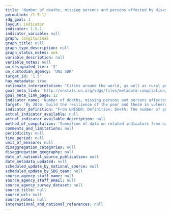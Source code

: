 ```yaml
---
title: 'Number of deaths, missing persons and persons affected by disaster per 100,000 people'
permalink: /1-5-1/
sdg_goal: 1
layout: indicator
indicator: 1.5.1
indicator_variable: null
graph: longitudinal
graph_title: null
graph_type_description: null
graph_status_notes: unk
variable_description: null
variable_notes: null
un_designated_tier: '2'
un_custodian_agency: 'UNI SDR'
target_id: '1.5'
has_metadata: true
rationale_interpretation: "Cities around the world, as well as rural populations, witness growing disaster risks. Impacts of climate change on sustainable development are observed through both slow-onset events (e.g. sea level rise, increasing temperatures, ocean acidification, glacial retreat and related impacts, salinization, land and forest degradation, loss of biodiversity and desertification) and extreme weather events. Human loss can be measured by the number of deaths, missing, injured or ill, evacuated, relocated, people whose houses were damaged/destroyed and people who received food relief aid as a direct result of the hazardous events.\n Cities are some of the most vulnerable areas to natural disasters. Unplanned urban development (e.g. informal settlements, overcrowding, inadequate infrastructures) exacerbates urban vulnerability to climate change impacts and hydro-meteorological and geological hazards. Over half of all coastal areas are urbanized and 21 of the world's 33 mega cities lie in coastal flood zones. SIDS and coastal regions are particularly affected by sea level rise, coastal flooding and erosion, and extreme events (e.g. tsunamis and storm surges) due to undermining natural protective barriers, low levels of development combined with rapid population growth in low lying coastal areas and inadequate capacity to adapt. Poor urban populations must often resort to unsustainable coping strategies and mechanisms. \nLarge numbers of people remain perilously close to falling into poverty, experiencing shocks that they are unable to cope with. For the poor, a shock of even a relatively short duration can have long term consequences. Several dimensions of poverty are closely related to environment, which is often affected by natural disasters. The poverty reduction agenda could include well-designed social protection scheme to help protecting the poor against sudden shocks and the development of capacities to better predict and prepare for such shocks. Better management of natural resources can themselves strengthen the resilience of the poor, by both reducing the likelihood of natural hazardous events and offering resources to help cope with them.\n Biodiversity provides ecosystem resilience and contributes to the ability to respond to unpredictable global changes and natural disasters. Healthy ecosystems act as buffers against natural hazards, providing valuable yet underutilized approaches for climate change adaptation, enhancing natural resilience and reducing the vulnerability of people, for example to floods and the effects of land degradation. These ecosystem services improve the sustainability and economic efficiency of built infrastructure, and are critical for sustainable and resilient urban areas.\n This indicator will track human-related loss. The disaster loss data (particularly mortality) are significantly influenced by large-scale catastrophic event, which represent important outliers. UNISDR recommends countries to report the data by event, so complementary analysis can be done by both including and excluding such catastrophic events.\n The indicator will build bridge between SDGs and the Sendai Framework for Disaster Risk Reduction because the reduction of human related loss is included in the Sendai Framework global targets and will also be monitored under the Sendai Framework Monitoring Mechanism."
goal_meta_link: 'http://unstats.un.org/sdgs/files/metadata-compilation/Metadata-Goal-1.pdf'
goal_meta_link_page: 12
indicator_name: 'Number of deaths, missing persons and persons affected by disaster per 100,000 people'
target: 'By 2030, build the resilience of the poor and those in vulnerable situations and reduce their exposure and vulnerability to climate-related extreme events and other economic, social and environmental shocks and disasters.'
indicator_definition: "From UNISDR: Definition: Death: The number of people who died during the disaster, or directly after, as a direct result of the hazardous event. Missing: The number of people whose whereabouts is unknown since the hazardous event. It includes people who are presumed dead although there is no physical evidence. The data on number of deaths and number of missing are mutually exclusive. Affected people: People who are affected by a hazardous event. Comment: People can be affected directly or indirectly. Affected people may experience short-term or long-term consequences to their lives, livelihoods or health and in the economic, physical, social, cultural and environmental assets. Directly affected: People who have suffered injury, illness or other health effects; who were evacuated, displaced, relocated; or have suffered direct damage to their livelihoods, economic, physical, social, cultural and environmental assets. Indirectly affected: People who have suffered consequences, other than or in addition to direct effects, over time due to disruption or changes in economy, critical infrastructures, basic services, commerce, work or social, health and physiological consequences. In this indicator, given the difficulties in assessing the full range of all affected (directly and indirectly), UNISDR proposes the use of an indicator that would estimate \"directly affected\" as a proxy for the number of affected. This indicator, while not perfect, comes from data widely available and could be used consistently across countries and over time to measure the achievement of the Target B. From the perspective of data availability and measurability, it is proposed to build a composite indicator which consists of \"directly affected\", or those who are \tInjured or ill, \tEvacuated, \tRelocated and to measure the number who suffered direct damage to their livelihoods or assets, \tPeople whose houses were damaged or destroyed \tPeople who received food relief aid. Injured or ill: The number of people suffering from physical injuries, trauma or cases of disease requiring immediate medical assistance as a direct result of a hazardous event. Evacuated: The number of people who temporarily moved from where they were (including their place of residence, work places, schools and hospitals) to safer locations in order to ensure their safety. Relocated: The number of people who moved permanently from their homes to new sites due to hazardous event. Note: This definition excludes preventive relocation before the event. People whose houses were damaged or destroyed due to hazardous events: The estimated number of inhabitants previously living in the houses (housing units) damaged or destroyed. All the inhabitants of these houses (housing units) are assumed to be affected being in their dwelling or by direct consequence of the destruction/damage to their housings (housing units). An average number of inhabitants per house (housing unit) in the country can be used to estimate the value. Houses destroyed: Houses (housing units) levelled, buried, collapsed, washed away or damaged to the extent that they are no longer habitable. Houses damaged: Houses (housing units) with minor damage, not structural or architectural, which may continue to be habitable, although they may require some repair or cleaning. People who received food relief aid: The number of persons who received food /nutrition, by government or as humanitarian aid, during or in the aftermath of a hazardous event. Hazardous event: The occurrence of a natural or human-induced phenomenon in a particular place during a particular period of time due to the existence of a hazard. Hazard: A potentially damaging physical event, phenomenon or human activity that may cause the loss of life or injury, property damage, social and economic disruption or environmental degradation. UNISDR recommends setting NO threshold for recording hazardous event in order to monitor all hazardous events. Small-scale but frequent hazardous events that are not registered in international disaster loss databases account for an important share of damages and losses when they are combined, and often go unnoticed by the national and international community. These events, when accumulated, are often a source of poverty in developing countries but can be effectively addressed by well-designed policies. The scope of the Sendai Framework for Disaster Risk Reduction 2015-2030 is \"the risk of small-scale and large-scale, frequent and infrequent, sudden and slow-onset disasters, caused by natural or man-made hazards as well as relate environmental, technological and biological hazards and risks\". Regarding the inclusion of biological and environmental hazards in natural hazards category and whether and how to integrate man-made hazards, UNISDR will discuss the issue with WHO and other organizations (for example, WHO would be in a better position in terms of data, knowledge and relationship with Member States and other stakeholders to monitor biological events including epidemics. However, we generally do not expect biological disasters will cause physical damages to facilities.). Note: Terminology will be discussed and finalized in the Open-ended Intergovernmental Working Group for Sendai Framework for Disaster Risk Reduction."
actual_indicator_available: null
actual_indicator_available_description: null
method_of_computation: 'Summation of data on related indicators from national disaster loss databases. Make the sum a relative figure by using global population data (World Bank or UN Statistics information). Relativity is important because population growth (expected to be 9 billion in 2050) may translate into increased hazard exposure of population. The Expert Group recommends not using the indicators related with the people whose houses were damaged/destroyed in the computation. UNISDR and IRDR groups recommend using them as they can be estimated from widely available and verifiable data and reflect vulnerability and livelihood issues. Data on housing damage and destroyed is essential for economic loss, so using these indicators would not impose additional data collection burden. Double-counting: From practical perspective, double counting of affected people is unavoidable (for example, injured and relocated) in many countries. Minimum double counting is summing ''number of injured'' and Number of people whose housings were damaged or destroyed. Relocated is sub-set of number of people whose housings were destroyed. The data can be disaggregated by hazard type. When applied to proposed target 13.1 and 15.3, hydrological, meteorological and climatological and indirectly biological disasters are monitored.'
comments_and_limitations: null
periodicity: null
time_period: null
unit_of_measure: null
disaggregation_categories: null
disaggregation_geography: null
date_of_national_source_publication: null
date_metadata_updated: null
scheduled_update_by_national_source: null
scheduled_update_by_SDG_team: null
source_agency_staff_name: null
source_agency_staff_email: null
source_agency_survey_dataset: null
source_title: null
source_url: null
source_notes: null
international_and_national_references: null
---
```

